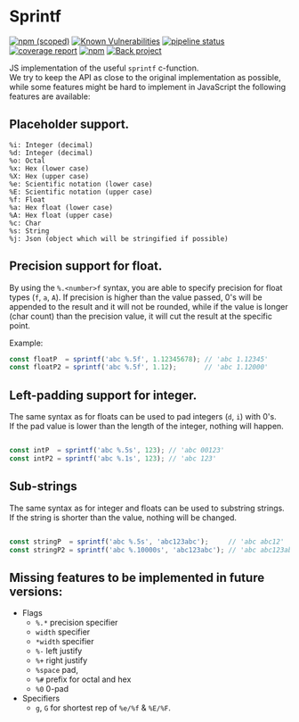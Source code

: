 # Sprintf

[![npm (scoped)](https://img.shields.io/npm/v/@jitesoft/sprintf)](https://www.npmjs.com/package/@jitesoft/sprintf)
[![Known Vulnerabilities](https://dev.snyk.io/test/npm/@jitesoft/sprintf/badge.svg)](https://dev.snyk.io/test/npm/@jitesoft/sprintf)
[![pipeline status](https://gitlab.com/jitesoft/open-source/javascript/sprintf/badges/master/pipeline.svg)](https://gitlab.com/jitesoft/open-source/javascript/sprintf/commits/master)
[![coverage report](https://gitlab.com/jitesoft/open-source/javascript/sprintf/badges/master/coverage.svg)](https://gitlab.com/jitesoft/open-source/javascript/sprintf/commits/master)
[![npm](https://img.shields.io/npm/dt/@jitesoft/sprintf)](https://www.npmjs.com/package/@jitesoft/sprintf)
[![Back project](https://img.shields.io/badge/Open%20Collective-Tip%20the%20devs!-blue.svg)](https://opencollective.com/jitesoft-open-source)

JS implementation of the useful `sprintf` c-function.  
We try to keep the API as close to the original implementation as possible, while some features might be hard to implement in
JavaScript the following features are available:

## Placeholder support.

```text
%i: Integer (decimal)
%d: Integer (decimal)
%o: Octal
%x: Hex (lower case)
%X: Hex (upper case)
%e: Scientific notation (lower case)
%E: Scientific notation (upper case)
%f: Float
%a: Hex float (lower case)
%A: Hex float (upper case)
%c: Char
%s: String
%j: Json (object which will be stringified if possible)
 ```

## Precision support for float.

By using the `%.<number>f` syntax, you are able to specify precision for float types (`f`, `a`, `A`). If 
precision is higher than the value passed, 0's will be appended to the result and it will not be rounded, while
if the value is longer (char count) than the precision value, it will cut the result at the specific point.

Example:

```javascript
const floatP  = sprintf('abc %.5f', 1.12345678); // 'abc 1.12345'
const floatP2 = sprintf('abc %.5f', 1.12);       // 'abc 1.12000'
```

## Left-padding support for integer.

The same syntax as for floats can be used to pad integers (`d`, `i`) with 0's.  
If the pad value is lower than the length of the integer, nothing will happen.

```javascript

const intP  = sprintf('abc %.5s', 123); // 'abc 00123'
const intP2 = sprintf('abc %.1s', 123); // 'abc 123'
```

## Sub-strings 

The same syntax as for integer and floats can be used to substring strings.  
If the string is shorter than the value, nothing will be changed.

```javascript

const stringP  = sprintf('abc %.5s', 'abc123abc');     // 'abc abc12'
const stringP2 = sprintf('abc %.10000s', 'abc123abc'); // 'abc abc123abc'
```

## Missing features to be implemented in future versions:

* Flags
    * `%.*` precision specifier
    * `width` specifier
    * `*width` specifier
    * `%-` left justify
    * `%+` right justify
    * `%space` pad, 
    * `%#` prefix for octal and hex
    * `%0` 0-pad
* Specifiers
    * `g`, `G` for shortest rep of `%e/%f` & `%E/%F`.

